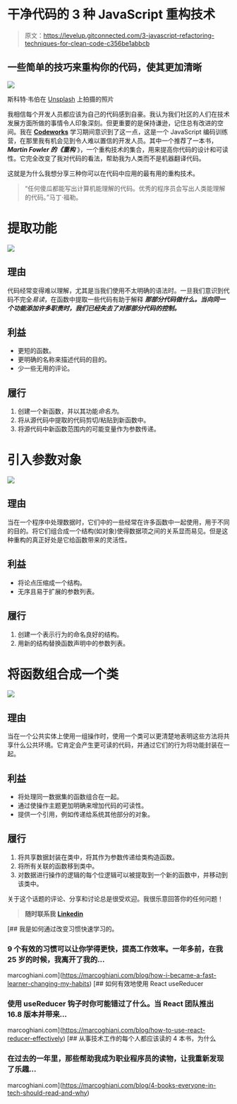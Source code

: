 # 干净代码的 3 种 JavaScript 重构技术

> 原文：<https://levelup.gitconnected.com/3-javascript-refactoring-techniques-for-clean-code-c356be1abbcb>

## 一些简单的技巧来重构你的代码，使其更加清晰

![](img/78773626d02403a871c982ae1f5a4ee8.png)

斯科特·韦伯在 [Unsplash](https://unsplash.com?utm_source=medium&utm_medium=referral) 上拍摄的照片

我相信每个开发人员都应该为自己的代码感到自豪。我认为我们社区的人们在技术发展方面所做的事情令人印象深刻。但更重要的是保持谦逊，记住总有改进的空间。我在 [**Codeworks**](http://codeworks.me/?cw_source=Marco%20Ghiani&cw_medium=Blog%20%7C%20Medium%20%20%7C%20Organic%20%7C%20Post&cw_campaign=3%20JavaScript%20Refactoring%20Techniques%20for%20Clean%20Code) 学习期间意识到了这一点，这是一个 JavaScript 编码训练营，在那里我有机会见到令人难以置信的开发人员。其中一个推荐了一本书，***Martin Fowler 的《重构*** 》，一个重构技术的集合，用来提高你代码的设计和可读性。它完全改变了我对代码的看法，帮助我为人类而不是机器翻译代码。

这就是为什么我想分享三种你可以在代码中应用的最有用的重构技术。

> “任何傻瓜都能写出计算机能理解的代码。优秀的程序员会写出人类能理解的代码。”马丁·福勒。

# 提取功能

![](img/22f27b4b4d95e09de4f32dbf740ef804.png)

## 理由

代码经常变得难以理解，尤其是当我们使用不太明确的语法时。一旦我们意识到代码不完全*易读*，在函数中提取一些代码有助于解释 ***那部分代码做什么。当向同一个功能添加许多职责时，我们已经失去了对那部分代码的控制。***

## 利益

*   更短的函数。
*   更明确的名称来描述代码的目的。
*   少一些无用的评论。

## 履行

1.  创建一个新函数，并以其功能*命名为*。
2.  将从源代码中提取的代码剪切/粘贴到新函数中。
3.  将源代码中新函数范围内的可能变量作为参数传递。

# 引入参数对象

![](img/2911869551f9e46cbec6de105dab2143.png)

## 理由

当在一个程序中处理数据时，它们中的一些经常在许多函数中一起使用，用于不同的目的。将它们组合成一个结构(如对象)使得数据项之间的关系显而易见。但是这种重构的真正好处是它给函数带来的灵活性。

## 利益

*   将论点压缩成一个结构。
*   无序且易于扩展的参数列表。

## 履行

1.  创建一个表示行为的命名良好的结构。
2.  用新的结构替换函数声明中的参数列表。

# 将函数组合成一个类

![](img/cb1667e48d779e89aa084f2873712854.png)

## 理由

当在一个公共实体上使用一组操作时，使用一个类可以更清楚地表明这些方法将共享什么公共环境。它肯定会产生更可读的代码，并通过它们的行为将功能封装在一起。

## 利益

*   将处理同一数据集的函数组合在一起。
*   通过使操作主题更加明确来增加代码的可读性。
*   提供一个引用，例如传递给系统其他部分的对象。

## 履行

1.  将共享数据封装在类中，将其作为参数传递给类构造函数。
2.  将所有关联的函数移到类中。
3.  对数据进行操作的逻辑的每个位逻辑可以被提取到一个新的函数中，并移动到该类中。

关于这个话题的评论、分享和讨论总是很受欢迎。我很乐意回答你的任何问题！

> **随时联系我** [**Linkedin**](https://www.linkedin.com/in/marcoantonioghiani/)

[](https://marcoghiani.com/blog/how-i-became-a-fast-learner-changing-my-habits) [## 我是如何通过改变习惯快速学习的。

### 9 个有效的习惯可以让你学得更快，提高工作效率。一年多前，在我 25 岁的时候，我离开了我的…

marcoghiani.com](https://marcoghiani.com/blog/how-i-became-a-fast-learner-changing-my-habits) [](https://marcoghiani.com/blog/how-to-use-react-reducer-effectively) [## 如何有效地使用 React useReducer

### 使用 useReducer 钩子时你可能错过了什么。当 React 团队推出 16.8 版本并带来…

marcoghiani.com](https://marcoghiani.com/blog/how-to-use-react-reducer-effectively) [](https://marcoghiani.com/blog/4-books-everyone-in-tech-should-read-and-why) [## 从事技术工作的每个人都应该读的 4 本书，为什么

### 在过去的一年里，那些帮助我成为职业程序员的读物，让我重新发现了乐趣…

marcoghiani.com](https://marcoghiani.com/blog/4-books-everyone-in-tech-should-read-and-why)
